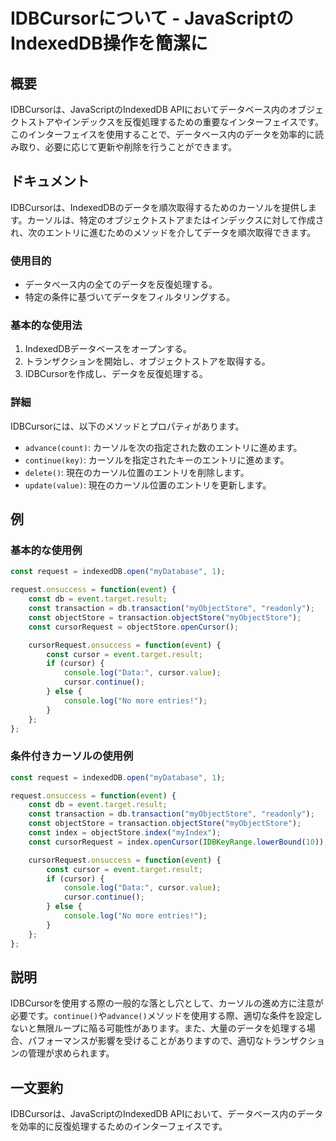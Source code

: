 <!--
Meta Description: # IDBCursorについて - JavaScriptのIndexedDB操作を簡潔に ## 概要 IDBCursorは、JavaScriptのIndexedDB APIにおいてデータベース内のオブジェクトストアやインデックスを反復処理するための重要なインターフェイスです。このインターフェイスを使...
Meta Keywords: const, event, cursor, transaction, objectstore
-->

# IDBCursorについて - JavaScriptのIndexedDB操作を簡潔に

## 概要
IDBCursorは、JavaScriptのIndexedDB APIにおいてデータベース内のオブジェクトストアやインデックスを反復処理するための重要なインターフェイスです。このインターフェイスを使用することで、データベース内のデータを効率的に読み取り、必要に応じて更新や削除を行うことができます。

## ドキュメント
IDBCursorは、IndexedDBのデータを順次取得するためのカーソルを提供します。カーソルは、特定のオブジェクトストアまたはインデックスに対して作成され、次のエントリに進むためのメソッドを介してデータを順次取得できます。

### 使用目的
- データベース内の全てのデータを反復処理する。
- 特定の条件に基づいてデータをフィルタリングする。

### 基本的な使用法
1. IndexedDBデータベースをオープンする。
2. トランザクションを開始し、オブジェクトストアを取得する。
3. IDBCursorを作成し、データを反復処理する。

### 詳細
IDBCursorには、以下のメソッドとプロパティがあります。
- `advance(count)`: カーソルを次の指定された数のエントリに進めます。
- `continue(key)`: カーソルを指定されたキーのエントリに進めます。
- `delete()`: 現在のカーソル位置のエントリを削除します。
- `update(value)`: 現在のカーソル位置のエントリを更新します。

## 例
### 基本的な使用例
```javascript
const request = indexedDB.open("myDatabase", 1);

request.onsuccess = function(event) {
    const db = event.target.result;
    const transaction = db.transaction("myObjectStore", "readonly");
    const objectStore = transaction.objectStore("myObjectStore");
    const cursorRequest = objectStore.openCursor();

    cursorRequest.onsuccess = function(event) {
        const cursor = event.target.result;
        if (cursor) {
            console.log("Data:", cursor.value);
            cursor.continue();
        } else {
            console.log("No more entries!");
        }
    };
};
```

### 条件付きカーソルの使用例
```javascript
const request = indexedDB.open("myDatabase", 1);

request.onsuccess = function(event) {
    const db = event.target.result;
    const transaction = db.transaction("myObjectStore", "readonly");
    const objectStore = transaction.objectStore("myObjectStore");
    const index = objectStore.index("myIndex");
    const cursorRequest = index.openCursor(IDBKeyRange.lowerBound(10));

    cursorRequest.onsuccess = function(event) {
        const cursor = event.target.result;
        if (cursor) {
            console.log("Data:", cursor.value);
            cursor.continue();
        } else {
            console.log("No more entries!");
        }
    };
};
```

## 説明
IDBCursorを使用する際の一般的な落とし穴として、カーソルの進め方に注意が必要です。`continue()`や`advance()`メソッドを使用する際、適切な条件を設定しないと無限ループに陥る可能性があります。また、大量のデータを処理する場合、パフォーマンスが影響を受けることがありますので、適切なトランザクションの管理が求められます。

## 一文要約
IDBCursorは、JavaScriptのIndexedDB APIにおいて、データベース内のデータを効率的に反復処理するためのインターフェイスです。